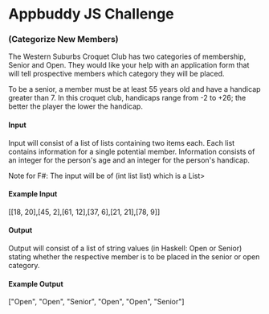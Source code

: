 # Appbuddy JS Challenge 

### (Categorize New Members)

The Western Suburbs Croquet Club has two categories of membership, Senior and Open. They would like your help with an application form that will tell prospective members which category they will be placed.  

To be a senior, a member must be at least 55 years old and have a handicap greater than 7. In this croquet club, handicaps range from -2 to +26; the better the player the lower the handicap.  

#### Input
Input will consist of a list of lists containing two items each. Each list contains information for a single potential member. Information consists of an integer for the person's age and an integer for the person's handicap.  

Note for F#: The input will be of (int list list) which is a List>  

#### Example Input
[[18, 20],[45, 2],[61, 12],[37, 6],[21, 21],[78, 9]]  

#### Output
Output will consist of a list of string values (in Haskell: Open or Senior) stating whether the respective member is to be placed in the senior or open category.  

#### Example Output
["Open", "Open", "Senior", "Open", "Open", "Senior"]  